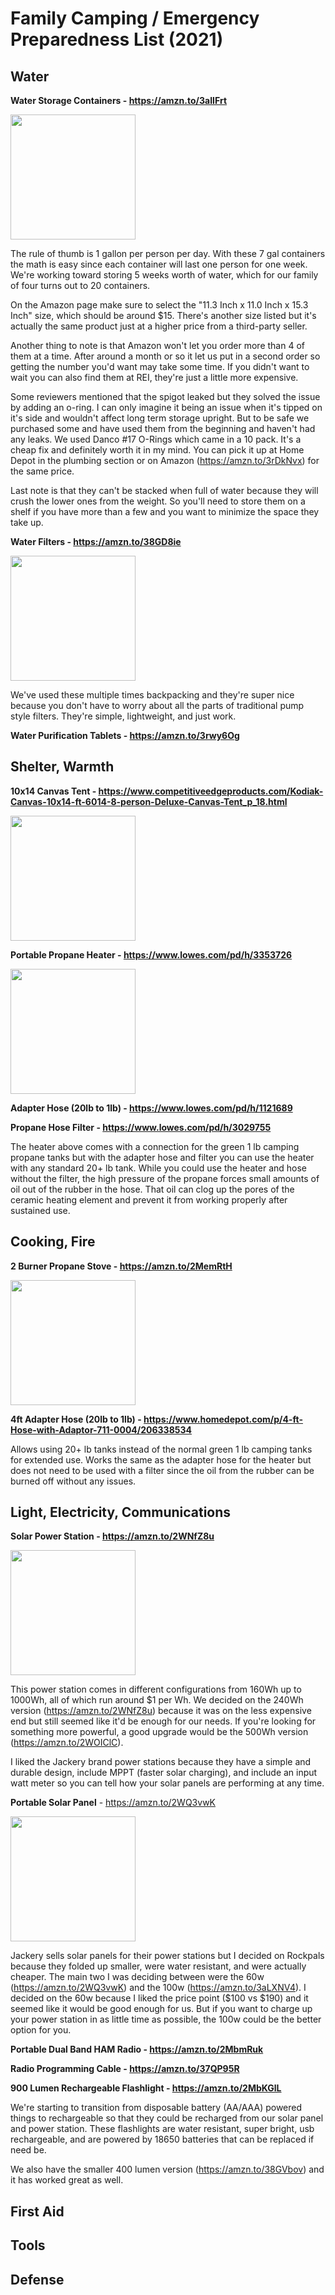 # Family Camping / Emergency Preparedness List (2021)

## Water

**Water Storage Containers - https://amzn.to/3aIIFrt**

[<img src="https://images-na.ssl-images-amazon.com/images/I/41x%2BN7Wsb-L._AC_.jpg" height="200">](https://amzn.to/3aIIFrt)

The rule of thumb is 1 gallon per person per day. With these 7 gal containers the math is easy since each container will last one person for one week. We're working toward storing 5 weeks worth of water, which for our family of four turns out to 20 containers.

On the Amazon page make sure to select the "11.3 Inch x 11.0 Inch x 15.3 Inch" size, which should be around $15. There's another size listed but it's actually the same product just at a higher price from a third-party seller.

Another thing to note is that Amazon won't let you order more than 4 of them at a time. After around a month or so it let us put in a second order so getting the number you'd want may take some time. If you didn't want to wait you can also find them at REI, they're just a little more expensive.

Some reviewers mentioned that the spigot leaked but they solved the issue by adding an o-ring. I can only imagine it being an issue when it's tipped on it's side and wouldn't affect long term storage upright. But to be safe we purchased some and have used them from the beginning and haven't had any leaks. We used Danco #17 O-Rings which came in a 10 pack. It's a cheap fix and definitely worth it in my mind. You can pick it up at Home Depot in the plumbing section or on Amazon (https://amzn.to/3rDkNvx) for the same price.

Last note is that they can't be stacked when full of water because they will crush the lower ones from the weight. So you'll need to store them on a shelf if you have more than a few and you want to minimize the space they take up.

**Water Filters - https://amzn.to/38GD8ie**

[<img src="https://images-na.ssl-images-amazon.com/images/I/81B-rrHP6qL._AC_SL1500_.jpg" height="200">](https://amzn.to/38GD8ie)

We've used these multiple times backpacking and they're super nice because you don't have to worry about all the parts of traditional pump style filters. They're simple, lightweight, and just work.

**Water Purification Tablets - https://amzn.to/3rwy6Og**


## Shelter, Warmth

**10x14 Canvas Tent - https://www.competitiveedgeproducts.com/Kodiak-Canvas-10x14-ft-6014-8-person-Deluxe-Canvas-Tent_p_18.html**

[<img src="https://cdn11.bigcommerce.com/s-yaxmx/images/stencil/1280x1280/products/85/273/6014_Flex_Bow_Kodiak_Canvas__82105.1394229899.jpg?c=2" height="200">](https://www.competitiveedgeproducts.com/Kodiak-Canvas-10x14-ft-6014-8-person-Deluxe-Canvas-Tent_p_18.html)

**Portable Propane Heater - https://www.lowes.com/pd/h/3353726**

[<img src="https://mobileimages.lowes.com/product/converted/089301/089301320208.jpg?size=pdhi" height="200">](https://www.lowes.com/pd/h/3353726)

**Adapter Hose (20lb to 1lb) - https://www.lowes.com/pd/h/1121689**

**Propane Hose Filter - https://www.lowes.com/pd/h/3029755**

The heater above comes with a connection for the green 1 lb camping propane tanks but with the adapter hose and filter you can use the heater with any standard 20+ lb tank. While you could use the heater and hose without the filter, the high pressure of the propane forces small amounts of oil out of the rubber in the hose. That oil can clog up the pores of the ceramic heating element and prevent it from working properly after sustained use.


## Cooking, Fire

**2 Burner Propane Stove - https://amzn.to/2MemRtH**

[<img src="https://images-na.ssl-images-amazon.com/images/I/81M8bHGbE7L._AC_SL1500_.jpg" height="200">](https://amzn.to/2MemRtH)

**4ft Adapter Hose (20lb to 1lb) - https://www.homedepot.com/p/4-ft-Hose-with-Adaptor-711-0004/206338534**

Allows using 20+ lb tanks instead of the normal green 1 lb camping tanks for extended use. Works the same as the adapter hose for the heater but does not need to be used with a filter since the oil from the rubber can be burned off without any issues.


## Light, Electricity, Communications

**Solar Power Station - https://amzn.to/2WNfZ8u**

[<img src="https://images-na.ssl-images-amazon.com/images/I/71FtElwWrBL._AC_SL1500_.jpg" height="200">](https://amzn.to/2WNfZ8u)

This power station comes in different configurations from 160Wh up to 1000Wh, all of which run around $1 per Wh. We decided on the 240Wh version (https://amzn.to/2WNfZ8u) because it was on the less expensive end but still seemed like it'd be enough for our needs. If you're looking for something more powerful, a good upgrade would be the 500Wh version (https://amzn.to/2WOIClC).

I liked the Jackery brand power stations because they have a simple and durable design, include MPPT (faster solar charging), and include an input watt meter so you can tell how your solar panels are performing at any time.

**Portable Solar Panel** - https://amzn.to/2WQ3vwK

[<img src="https://images-na.ssl-images-amazon.com/images/I/717etU5Be5L._AC_SL1001_.jpg" height="200">](https://amzn.to/2WQ3vwK)

Jackery sells solar panels for their power stations but I decided on Rockpals because they folded up smaller, were water resistant, and were actually cheaper. The main two I was deciding between were the 60w (https://amzn.to/2WQ3vwK) and the 100w (https://amzn.to/3aLXNV4). I decided on the 60w because I liked the price point ($100 vs $190) and it seemed like it would be good enough for us. But if you want to charge up your power station in as little time as possible, the 100w could be the better option for you.

**Portable Dual Band HAM Radio - https://amzn.to/2MbmRuk**

**Radio Programming Cable - https://amzn.to/37QP95R**

**900 Lumen Rechargeable Flashlight - https://amzn.to/2MbKGlL**

We're starting to transition from disposable battery (AA/AAA) powered things to rechargeable so that they could be recharged from our solar panel and power station. These flashlights are water resistant, super bright, usb rechargeable, and are powered by 18650 batteries that can be replaced if need be.

We also have the smaller 400 lumen version (https://amzn.to/38GVbov) and it has worked great as well.

## First Aid

## Tools

## Defense
